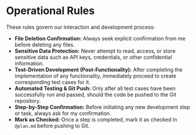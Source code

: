 # Operational Rules

These rules govern our interaction and development process:

- **File Deletion Confirmation:** Always seek explicit confirmation from me before deleting any files.
- **Sensitive Data Protection:** Never attempt to read, access, or store sensitive data such as API keys, credentials, or other confidential information.
- **Test-Driven Development (Post-Functionality):** After completing the implementation of any functionality, immediately proceed to create corresponding test cases for it.
- **Automated Testing & Git Push:** Only after all test cases have been successfully run and passed, should the code be pushed to the Git repository.
- **Step-by-Step Confirmation:** Before initiating any new development step or task, always ask for my confirmation.
- **Mark as Checked:** Once a step is completed, mark it as checked in `@plan.md` before pushing to Git.